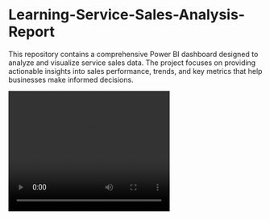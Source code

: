 # Learning-Service-Sales-Analysis-Report
This repository contains a comprehensive Power BI dashboard designed to analyze and visualize service sales data. The project focuses on providing actionable insights into sales performance, trends, and key metrics that help businesses make informed decisions. 

<video width="320" height="240" controls>
  <source src="https://github.com/ManishaPeiris/Learning-Service-Sales-Analysis-Report/blob/main/Report%202025-03-11%2011-05-10.mp4" type="video/mp4">
  Your browser does not support the video tag.
</video>

